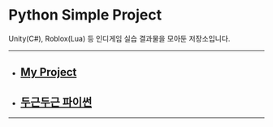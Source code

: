 # Python Simple Project

Unity(C#), Roblox(Lua) 등 인디게임 실습 결과물을 모아둔 저장소입니다.

---

- ## [My Project](https://github.com/2sjin/PythonSimpleProject/tree/main/MyProject)

- ## [두근두근 파이썬](https://github.com/2sjin/PythonSimpleProject/tree/main/%EB%91%90%EA%B7%BC%EB%91%90%EA%B7%BC%20%ED%8C%8C%EC%9D%B4%EC%8D%AC)

---
